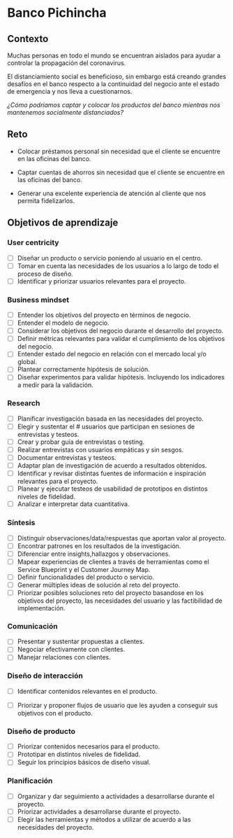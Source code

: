 # Banco Pichincha

## Contexto

Muchas personas en todo el mundo se encuentran aislados para ayudar a
controlar la propagación del coronavirus.

El distanciamiento social es beneficioso, sin embargo está creando grandes
desafíos en el banco respecto a la continuidad del negocio ante el estado de
emergencia y nos lleva a cuestionarnos.

*_¿Cómo podríamos captar y colocar los productos del banco mientras nos
mantenemos socialmente distanciados?_*
 

## Reto

- Colocar préstamos personal sin necesidad que el cliente se encuentre en las
 oficinas del banco.

- Captar cuentas de ahorros sin necesidad que el cliente se encuentre en las
 oficinas del banco.

- Generar una excelente experiencia de atención al cliente que nos permita
 fidelizarlos.

## Objetivos de aprendizaje

### User centricity

- [ ] Diseñar un producto o servicio poniendo al usuario en el centro.
- [ ] Tomar en cuenta las necesidades de los usuarios a lo largo de todo el proceso de diseño. 
- [ ] Identificar y priorizar usuarios relevantes para el proyecto.

### Business mindset

- [ ] Entender los objetivos del proyecto en términos de negocio.
- [ ] Entender el modelo de negocio.
- [ ] Considerar los objetivos del negocio durante el desarrollo del proyecto.
- [ ] Definir métricas relevantes para validar el cumplimiento de los objetivos del negocio.
- [ ] Entender estado del negocio en relación con el mercado local y/o global.
- [ ] Plantear correctamente hipótesis de solución.
- [ ] Diseñar experimentos para validar hipótesis. Incluyendo los indicadores a medir para la validación.

### Research

- [ ] Planificar investigación basada en las necesidades del proyecto.
- [ ] Elegir y sustentar el # usuarios que participan en sesiones de entrevistas y testeos.
- [ ] Crear y probar guía de entrevistas o testing.
- [ ] Realizar entrevistas con usuarios empáticas y sin sesgos.
- [ ] Documentar entrevistas y testeos.
- [ ] Adaptar plan de investigación de acuerdo a resultados obtenidos.
- [ ] Identificar y revisar distintas fuentes de información e inspiración relevantes para el proyecto.
- [ ] Planear y ejecutar testeos de usabilidad de prototipos en distintos niveles de fidelidad.
- [ ] Analizar e interpretar data cuantitativa.

### Síntesis

- [ ] Distinguir observaciones/data/respuestas que aportan valor al proyecto.
- [ ] Encontrar patrones en los resultados de la investigación.
- [ ] Diferenciar entre insights,hallazgos y observaciones.
- [ ] Mapear experiencias de clientes a través de herramientas como el Service Blueprint y el Customer Journey Map.
- [ ] Definir funcionalidades del producto o servicio.
- [ ] Generar múltiples ideas de solución al reto del proyecto.
- [ ] Priorizar posibles soluciones reto del proyecto basandose en los objetivos del proyecto, las necesidades del usuario y 
  las factibilidad de implementación.

### Comunicación

- [ ] Presentar y sustentar propuestas a clientes.
- [ ] Negociar efectivamente con clientes.
- [ ] Manejar relaciones con clientes.

### Diseño de interacción

- [ ] Identificar contenidos relevantes en el producto.
- [ ] Priorizar y proponer flujos de usuario que les ayuden a conseguir sus objetivos con el producto.


### Diseño de producto

- [ ] Priorizar contenidos necesarios para el producto.
- [ ] Prototipar en distintos niveles de fidelidad.
- [ ] Seguir los principios básicos de diseño visual.

### Planificación 

- [ ] Organizar  y dar seguimiento a actividades a desarrollarse durante el proyecto.
- [ ] Priorizar actividades a desarrollarse durante el proyecto.
- [ ] Elegir las herramientas y métodos a utilizar de acuerdo a las necesidades  del proyecto.
